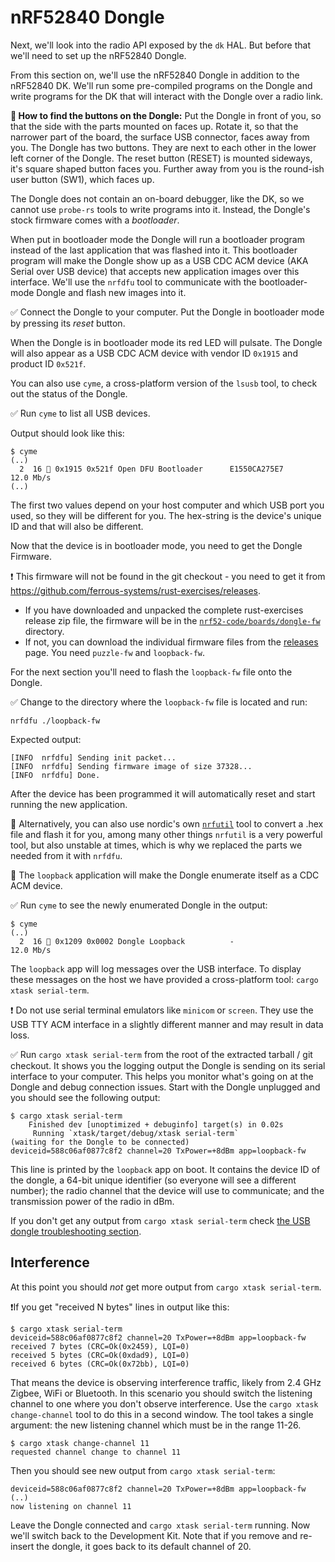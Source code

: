 # nRF52840 Dongle

Next, we'll look into the radio API exposed by the `dk` HAL. But before that we'll need to set up the nRF52840 Dongle.

From this section on, we'll use the nRF52840 Dongle in addition to the nRF52840 DK. We'll run some pre-compiled programs on the Dongle and write programs for the DK that will interact with the Dongle over a radio link.

 **💬 How to find the buttons on the Dongle:** Put the Dongle in front of you, so that the side with the parts mounted on faces up. Rotate it, so that the narrower part of the board, the surface USB connector, faces away from you.
The Dongle has two buttons. They are next to each other in the lower left corner of the Dongle. The reset button (RESET) is mounted sideways, it's square shaped button faces you. Further away from you is the round-ish user button (SW1), which faces up.

The Dongle does not contain an on-board debugger, like the DK, so we cannot use `probe-rs` tools to write programs into it. Instead, the Dongle's stock firmware comes with a *bootloader*.

When put in bootloader mode the Dongle will run a bootloader program instead of the last application that was flashed into it. This bootloader program will make the Dongle show up as a USB CDC ACM device (AKA Serial over USB device) that accepts new application images over this interface. We'll use the `nrfdfu` tool to communicate with the bootloader-mode Dongle and flash new images into it.

✅ Connect the Dongle to your computer. Put the Dongle in bootloader mode by  pressing its *reset* button.

When the Dongle is in bootloader mode its red LED will pulsate. The Dongle will also appear as a USB CDC ACM device with vendor ID `0x1915` and product ID `0x521f`.

You can also use `cyme`, a cross-platform version of the `lsusb` tool, to check out the status of the Dongle.

✅ Run `cyme` to list all USB devices.

Output should look like this:

```console
$ cyme
(..)
  2  16  0x1915 0x521f Open DFU Bootloader      E1550CA275E7      12.0 Mb/s
(..)
```

The first two values depend on your host computer and which USB port you used, so they will be different for you. The hex-string is the device's unique ID and that will also be different.

Now that the device is in bootloader mode, you need to get the Dongle Firmware.

❗️ This firmware will not be found in the git checkout - you need to get it from <https://github.com/ferrous-systems/rust-exercises/releases>.

* If you have downloaded and unpacked the complete rust-exercises release zip file, the firmware will be in the [`nrf52-code/boards/dongle-fw`](../../nrf52-code/boards/dongle-fw) directory.
* If not, you can download the individual firmware files from the [releases](https://github.com/ferrous-systems/rust-exercises/releases) page. You need `puzzle-fw` and `loopback-fw`.

For the next section you'll need to flash the `loopback-fw` file onto the Dongle.

✅ Change to the directory where the `loopback-fw` file is located and run:

```console
nrfdfu ./loopback-fw
```

Expected output:

```console
[INFO  nrfdfu] Sending init packet...
[INFO  nrfdfu] Sending firmware image of size 37328...
[INFO  nrfdfu] Done.
```

After the device has been programmed it will automatically reset and start running the new application.

🔎 Alternatively, you can also use nordic's own [`nrfutil`](https://www.nordicsemi.com/Products/Development-tools/nRF-Util) tool to convert a .hex file and flash it for you, among many other things `nrfutil` is a very powerful tool, but also unstable at times, which is why we replaced the parts we needed from it with `nrfdfu`.

🔎 The `loopback` application will make the Dongle enumerate itself as a CDC ACM device.

✅ Run `cyme` to see the newly enumerated Dongle in the output:

```console
$ cyme
(..)
  2  16  0x1209 0x0002 Dongle Loopback          -                 12.0 Mb/s
```

The `loopback` app will log messages over the USB interface. To display these messages on the host we have provided a cross-platform tool: `cargo xtask serial-term`.

❗ Do not use serial terminal emulators like `minicom` or `screen`. They use the USB TTY ACM interface in a slightly different manner and may result in data loss.

✅ Run `cargo xtask serial-term` from the root of the extracted tarball / git checkout. It shows you the logging output the Dongle is sending on its serial interface to your computer. This helps you monitor what's going on at the Dongle and debug connection issues. Start with the Dongle unplugged and you should see the following output:

```console
$ cargo xtask serial-term
    Finished dev [unoptimized + debuginfo] target(s) in 0.02s
     Running `xtask/target/debug/xtask serial-term`
(waiting for the Dongle to be connected)
deviceid=588c06af0877c8f2 channel=20 TxPower=+8dBm app=loopback-fw
```

This line is printed by the `loopback` app on boot. It contains the device ID of the dongle, a 64-bit unique identifier (so everyone will see a different number); the radio channel that the device will use to communicate; and the transmission power of the radio in dBm.

If you don't get any output from `cargo xtask serial-term` check [the USB dongle troubleshooting section][usb-issues].

[usb-issues]: nrf52-troubleshoot-usb-dongle.md

## Interference

At this point you should *not* get more output from `cargo xtask serial-term`.

❗If you get "received N bytes" lines in output like this:

```console
$ cargo xtask serial-term
deviceid=588c06af0877c8f2 channel=20 TxPower=+8dBm app=loopback-fw
received 7 bytes (CRC=Ok(0x2459), LQI=0)
received 5 bytes (CRC=Ok(0xdad9), LQI=0)
received 6 bytes (CRC=Ok(0x72bb), LQI=0)
```

That means the device is observing interference traffic, likely from 2.4 GHz Zigbee, WiFi or Bluetooth. In this scenario you should switch the listening channel to one where you don't observe interference. Use the `cargo xtask change-channel` tool to do this in a second window. The tool takes a single argument: the new listening channel which must be in the range 11-26.

```console
$ cargo xtask change-channel 11
requested channel change to channel 11
```

Then you should see new output from `cargo xtask serial-term`:

```console
deviceid=588c06af0877c8f2 channel=20 TxPower=+8dBm app=loopback-fw
(..)
now listening on channel 11
```

Leave the Dongle connected and `cargo xtask serial-term` running. Now we'll switch back to the Development Kit. Note that if you remove and re-insert the dongle, it goes back to its default channel of 20.
